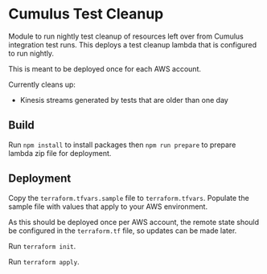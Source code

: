 # Cumulus Test Cleanup

Module to run nightly test cleanup of resources left over from Cumulus integration test runs. This deploys a test cleanup lambda that is configured to run nightly.

This is meant to be deployed once for each AWS account.

Currently cleans up:
- Kinesis streams generated by tests that are older than one day

## Build

Run `npm install` to install packages then `npm run prepare` to prepare lambda zip file for deployment.

## Deployment

Copy the `terraform.tfvars.sample` file to `terraform.tfvars`. Populate the sample file with values that apply to your AWS environment.

As this should be deployed once per AWS account, the remote state should be configured in the `terraform.tf` file, so updates can be made later.

Run `terraform init`.

Run `terraform apply`.
